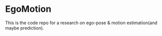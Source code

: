 # EgoMotion
This is the code repo for a research on ego-pose &amp; motion estimation(and maybe prediction).
